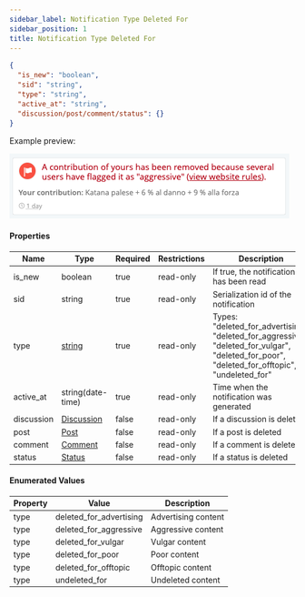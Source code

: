 ```yaml
---
sidebar_label: Notification Type Deleted For
sidebar_position: 1
title: Notification Type Deleted For
---
```


```json
{
  "is_new": "boolean",
  "sid": "string",
  "type": "string",
  "active_at": "string",
  "discussion/post/comment/status": {}
}
```

Example preview:

![Notification](/img/notification_types/deleted_for_aggressive.png)

#### Properties

| Name       | Type                                                                                         | Required | Restrictions | Description                                                                                                                                   |
|------------|----------------------------------------------------------------------------------------------|----------|--------------|-----------------------------------------------------------------------------------------------------------------------------------------------|
| is_new     | boolean                                                                                      | true     | read-only    | If true, the notification has been read                                                                                                       |
| sid        | string                                                                                       | true     | read-only    | Serialization id of the notification                                                                                                          |
| type       | [string](/docs/apireference/v2/schemas/NotificationTypes/type_deleted_for#enumerated-values) | true     | read-only    | Types: "deleted_for_advertising", "deleted_for_aggressive", "deleted_for_vulgar", "deleted_for_poor", "deleted_for_offtopic", "undeleted_for" |
| active_at  | string(date-time)                                                                            | true     | read-only    | Time when the notification was generated                                                                                                      |
| discussion | [Discussion](/docs/apireference/v2/schemas/discussion)                                       | false    | read-only    | If a discussion is deleted                                                                                                                    |
| post       | [Post](/docs/apireference/v2/schemas/post)                                                   | false    | read-only    | If a post is deleted                                                                                                                          |
| comment    | [Comment](/docs/apireference/v2/schemas/comment)                                             | false    | read-only    | If a comment is deleted                                                                                                                       |
| status     | [Status](/docs/apireference/v2/schemas/status)                                               | false    | read-only    | If a status is deleted                                                                                                                        |

#### Enumerated Values

|Property|Value|Description|
|---|---|---|
|type|deleted_for_advertising|Advertising content|
|type|deleted_for_aggressive|Aggressive content|
|type|deleted_for_vulgar|Vulgar content|
|type|deleted_for_poor|Poor content|
|type|deleted_for_offtopic|Offtopic content|
|type|undeleted_for|Undeleted content|
